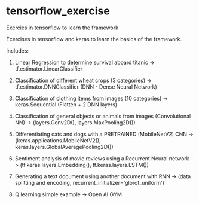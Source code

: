 # tensorflow_exercise
Exercies in tensorflow to learn the framework

Ecercises in tensorflow and keras to learn the basics of the framework.

Includes:
1. Linear Regression to determine survival aboard titanic -> tf.estimator.LinearClassifier

2. Classification of different wheat crops (3 categories) -> tf.estimator.DNNClassifier (DNN - Dense Neural Network)

3. Classification of clothing items from images (10 categories) -> keras.Sequential (Flatten + 2 DNN layers)

4. Classification of general objects or animals from images (Convolutional NN) -> (layers.Conv2D(), layers.MaxPooling2D())

5. Differentiating cats and dogs with a PRETRAINED (MobileNetV2) CNN -> (keras.applications.MobileNetV2(), keras.layers.GlobalAveragePooling2D())

6. Sentiment analysis of movie reviews using a Recurrent Neural network -> (tf.keras.layers.Embedding(), tf.keras.layers.LSTM()) 

7. Generating a text document using another document with RNN -> (data splitting and encoding, recurrent_initializer='glorot_uniform')

6. Q learning simple example -> Open AI GYM
